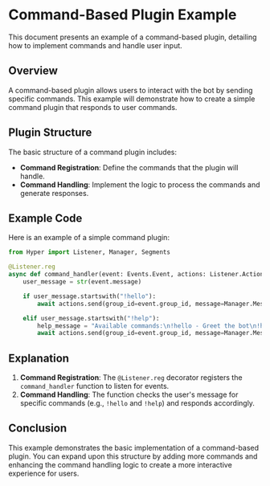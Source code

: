 # Command-Based Plugin Example

This document presents an example of a command-based plugin, detailing how to implement commands and handle user input.

## Overview

A command-based plugin allows users to interact with the bot by sending specific commands. This example will demonstrate how to create a simple command plugin that responds to user commands.

## Plugin Structure

The basic structure of a command plugin includes:

- **Command Registration**: Define the commands that the plugin will handle.
- **Command Handling**: Implement the logic to process the commands and generate responses.

## Example Code

Here is an example of a simple command plugin:

```python
from Hyper import Listener, Manager, Segments

@Listener.reg
async def command_handler(event: Events.Event, actions: Listener.Actions) -> None:
    user_message = str(event.message)

    if user_message.startswith("!hello"):
        await actions.send(group_id=event.group_id, message=Manager.Message(Segments.Text("Hello! How can I assist you today?")))

    elif user_message.startswith("!help"):
        help_message = "Available commands:\n!hello - Greet the bot\n!help - List available commands"
        await actions.send(group_id=event.group_id, message=Manager.Message(Segments.Text(help_message)))
```

## Explanation

1. **Command Registration**: The `@Listener.reg` decorator registers the `command_handler` function to listen for events.
2. **Command Handling**: The function checks the user's message for specific commands (e.g., `!hello` and `!help`) and responds accordingly.

## Conclusion

This example demonstrates the basic implementation of a command-based plugin. You can expand upon this structure by adding more commands and enhancing the command handling logic to create a more interactive experience for users.